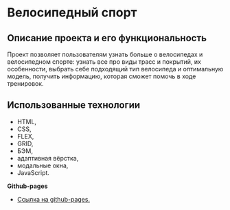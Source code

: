 # Велосипедный спорт

## Описание проекта и его функциональность

Проект позволяет пользователям узнать больше о велосипедах и велосипедном
спорте: узнать все про виды трасс и покрытий, их особенности, выбрать себе подходящий
тип велосипеда и оптимальную модель, получить информацию, которая сможет помочь в ходе
тренировок.

## Использованные технологии

- HTML,
- CSS,
- FLEX,
- GRID,
- БЭМ,
- адаптивная вёрстка,
- модальные окна,
- JavaScript.

**Github-pages**

- [Ссылка на github-pages.](https://stern-ritter.github.io/bikes/)
